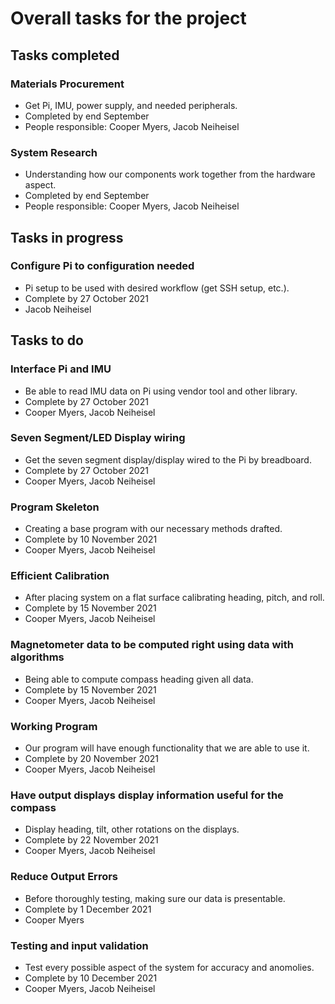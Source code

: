 # Overall tasks for the project
## Tasks completed
### Materials Procurement
* Get Pi, IMU, power supply, and needed peripherals.
* Completed by end September
* People responsible: Cooper Myers, Jacob Neiheisel
### System Research
* Understanding how our components work together from the hardware aspect.
* Completed by end September
* People responsible: Cooper Myers, Jacob Neiheisel
## Tasks in progress
### Configure Pi to configuration needed
* Pi setup to be used with desired workflow (get SSH setup, etc.).
* Complete by 27 October 2021
* Jacob Neiheisel 
## Tasks to do
### Interface Pi and IMU
* Be able to read IMU data on Pi using vendor tool and other library.
* Complete by 27 October 2021
* Cooper Myers, Jacob Neiheisel
### Seven Segment/LED Display wiring
* Get the seven segment display/display wired to the Pi by breadboard.
* Complete by 27 October 2021
* Cooper Myers, Jacob Neiheisel
### Program Skeleton
* Creating a base program with our necessary methods drafted.
* Complete by 10 November 2021
* Cooper Myers, Jacob Neiheisel
### Efficient Calibration
* After placing system on a flat surface calibrating heading, pitch, and roll.
* Complete by 15 November 2021
* Cooper Myers, Jacob Neiheisel
### Magnetometer data to be computed right using data with algorithms
* Being able to compute compass heading given all data.
* Complete by 15 November 2021
* Cooper Myers, Jacob Neiheisel
### Working Program
* Our program will have enough functionality that we are able to use it.
* Complete by 20 November 2021
* Cooper Myers, Jacob Neiheisel
### Have output displays display information useful for the compass
* Display heading, tilt, other rotations on the displays.
* Complete by 22 November 2021
* Cooper Myers, Jacob Neiheisel
### Reduce Output Errors
* Before thoroughly testing, making sure our data is presentable.
* Complete by 1 December 2021
* Cooper Myers
### Testing and input validation
* Test every possible aspect of the system for accuracy and anomolies.
* Complete by 10 December 2021
* Cooper Myers, Jacob Neiheisel


